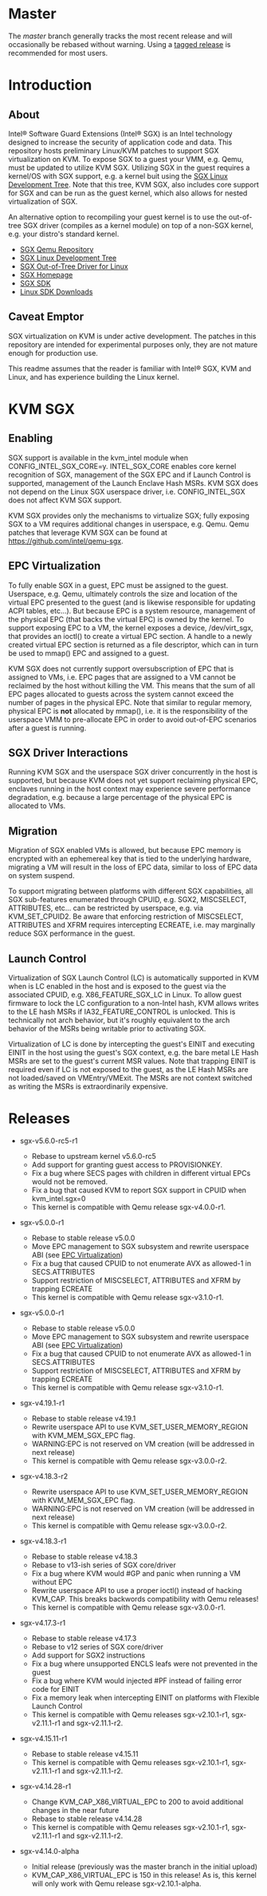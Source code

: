 Master
======
The *master* branch generally tracks the most recent release and will occasionally be rebased without warning.  Using a [tagged release](#releases) is recommended for most users.

Introduction
============

## About

Intel® Software Guard Extensions (Intel® SGX) is an Intel technology designed to increase the security of application code and data.  This repository hosts preliminary Linux/KVM patches to support SGX virtualization on KVM.  To expose SGX to a guest your VMM, e.g. Qemu, must be updated to utilize KVM SGX.  Utilizing SGX in the guest requires a kernel/OS with SGX support, e.g. a kernel buit using the [SGX Linux Development Tree](https://github.com/jsakkine-intel/linux-sgx.git).  Note that this tree, KVM SGX, also includes core support for SGX and can be run as the guest kernel, which also allows for nested virtualization of SGX.

An alternative option to recompiling your guest kernel is to use the out-of-tree SGX driver (compiles as a kernel module) on top of a non-SGX kernel, e.g. your distro's standard kernel.

  - [SGX Qemu Repository](https://github.com/intel/qemu-sgx)
  - [SGX Linux Development Tree](https://github.com/jsakkine-intel/linux-sgx.git)
  - [SGX Out-of-Tree Driver for Linux](https://github.com/intel/linux-sgx-driver)
  - [SGX Homepage](https://software.intel.com/sgx)
  - [SGX SDK](https://software.intel.com/sgx-sdk)
  - [Linux SDK Downloads](https://01.org/intel-software-guard-extensions/downloads)

## Caveat Emptor

SGX virtualization on KVM is under active development.  The patches in this repository are intended for experimental purposes only, they are not mature enough for production use.

This readme assumes that the reader is familiar with Intel® SGX, KVM and Linux, and has experience building the Linux kernel.


KVM SGX
=======

## Enabling

SGX support is available in the kvm_intel module when CONFIG_INTEL_SGX_CORE=y.  INTEL_SGX_CORE enables core kernel recognition of SGX, management of the SGX EPC and if Launch Control is supported, management of the Launch Enclave Hash MSRs.  KVM SGX does not depend on the Linux SGX userspace driver, i.e. CONFIG_INTEL_SGX does not affect KVM SGX support.

KVM SGX provides only the mechanisms to virtualize SGX; fully exposing SGX to a VM requires additional changes in userspace, e.g. Qemu.  Qemu patches that leverage KVM SGX can be found at https://github.com/intel/qemu-sgx.

## EPC Virtualization

To fully enable SGX in a guest, EPC must be assigned to the guest.  Userspace, e.g. Qemu, ultimately controls the size and location of the virtual EPC presented to the guest (and is likewise responsible for updating ACPI tables, etc...).  But because EPC is a system resource, management of the physical EPC (that backs the virtual EPC) is owned by the kernel.  To support exposing EPC to a VM, the kernel exposes a device, /dev/virt_sgx, that provides an ioctl() to create a virtual EPC section.  A handle to a newly created virtual EPC section is returned as a file descriptor, which can in turn be used to mmap() EPC and assigned to a guest.

KVM SGX does not currently support oversubscription of EPC that is assigned to VMs, i.e. EPC pages that are assigned to a VM cannot be reclaimed by the host without killing the VM.  This means that the sum of all EPC pages allocated to guests across the system cannot exceed the number of pages in the physical EPC.  Note that similar to regular memory, physical EPC is **not** allocated by mmap(), i.e. it is the responsibility of the userspace VMM to pre-allocate EPC in order to avoid out-of-EPC scenarios after a guest is running.

## SGX Driver Interactions

Running KVM SGX and the userspace SGX driver concurrently in the host is supported, but because KVM does not yet support reclaiming physical EPC, enclaves running in the host context may experience severe performance degradation, e.g. because a large percentage of the physical EPC is allocated to VMs.

## Migration

Migration of SGX enabled VMs is allowed, but because EPC memory is encrypted with an ephemereal key that is tied to the underlying hardware, migrating a VM will result in the loss of EPC data, similar to loss of EPC data on system suspend.

To support migrating between platforms with different SGX capabilities, all SGX sub-features enumerated through CPUID, e.g. SGX2, MISCSELECT, ATTRIBUTES, etc... can be restricted by userspace, e.g. via KVM_SET_CPUID2.  Be aware that enforcing restriction of MISCSELECT, ATTRIBUTES and XFRM requires intercepting ECREATE, i.e. may marginally reduce SGX performance in the guest.

## Launch Control

Virtualization of SGX Launch Control (LC) is automatically supported in KVM when is LC enabled in the host and is exposed to the guest via the associated CPUID, e.g. X86_FEATURE_SGX_LC in Linux.  To allow guest firmware to lock the LC configuration to a non-Intel hash, KVM allows writes to the LE hash MSRs if IA32_FEATURE_CONTROL is unlocked.  This is technically not arch behavior, but it's roughly equivalent to the arch behavior of the MSRs being writable prior to activating SGX.

Virtualization of LC is done by intercepting the guest's EINIT and executing EINIT in the host using the guest's SGX context, e.g. the bare metal LE Hash MSRs are set to the guest's current MSR values.  Note that trapping EINIT is required even if LC is not exposed to the guest, as the LE Hash MSRs are not loaded/saved on VMEntry/VMExit.  The MSRs are not context switched as writing the MSRs is extraordinarily expensive.

Releases
========
  * sgx-v5.6.0-rc5-r1
      - Rebase to upstream kernel v5.6.0-rc5
      - Add support for granting guest access to PROVISIONKEY.
      - Fix a bug where SECS pages with children in different virtual EPCs would not be removed.
      - Fix a bug that caused KVM to report SGX support in CPUID when kvm_intel.sgx=0
      - This kernel is compatible with Qemu release sgx-v4.0.0-r1.

  * sgx-v5.0.0-r1
      - Rebase to stable release v5.0.0
      - Move EPC management to SGX subsystem and rewrite userspace ABI (see [EPC Virtualization](#epc-virtualization))
      - Fix a bug that caused CPUID to not enumerate AVX as allowed-1 in SECS.ATTRIBUTES
      - Support restriction of MISCSELECT, ATTRIBUTES and XFRM by trapping ECREATE
      - This kernel is compatible with Qemu release sgx-v3.1.0-r1.

  * sgx-v5.0.0-r1
      - Rebase to stable release v5.0.0
      - Move EPC management to SGX subsystem and rewrite userspace ABI (see [EPC Virtualization](#epc-virtualization))
      - Fix a bug that caused CPUID to not enumerate AVX as allowed-1 in SECS.ATTRIBUTES
      - Support restriction of MISCSELECT, ATTRIBUTES and XFRM by trapping ECREATE
      - This kernel is compatible with Qemu release sgx-v3.1.0-r1.

  * sgx-v4.19.1-r1
      - Rebase to stable release v4.19.1
      - Rewrite userspace API to use KVM_SET_USER_MEMORY_REGION with KVM_MEM_SGX_EPC flag.
      - WARNING:EPC is not reserved on VM creation (will be addressed in next release)
      - This kernel is compatible with Qemu release sgx-v3.0.0-r2.

  * sgx-v4.18.3-r2
      - Rewrite userspace API to use KVM_SET_USER_MEMORY_REGION with KVM_MEM_SGX_EPC flag.
      - WARNING:EPC is not reserved on VM creation (will be addressed in next release)
      - This kernel is compatible with Qemu release sgx-v3.0.0-r2.

  * sgx-v4.18.3-r1
      - Rebase to stable release v4.18.3
      - Rebase to v13-ish series of SGX core/driver
      - Fix a bug where KVM would #GP and panic when running a VM without EPC
      - Rewrite userspace API to use a proper ioctl() instead of hacking KVM_CAP.  This breaks backwords compatibility with Qemu releases!
      - This kernel is compatible with Qemu release sgx-v3.0.0-r1.

  * sgx-v4.17.3-r1
      - Rebase to stable release v4.17.3
      - Rebase to v12 series of SGX core/driver
      - Add support for SGX2 instructions
      - Fix a bug where unsupported ENCLS leafs were not prevented in the guest
      - Fix a bug where KVM would injected #PF instead of failing error code for EINIT
      - Fix a memory leak when intercepting EINIT on platforms with Flexible Launch Control
      - This kernel is compatible with Qemu releases sgx-v2.10.1-r1, sgx-v2.11.1-r1 and sgx-v2.11.1-r2.

  * sgx-v4.15.11-r1
      - Rebase to stable release v4.15.11
      - This kernel is compatible with Qemu releases sgx-v2.10.1-r1, sgx-v2.11.1-r1 and sgx-v2.11.1-r2.

  * sgx-v4.14.28-r1
      - Change KVM_CAP_X86_VIRTUAL_EPC to 200 to avoid additional changes in the near future
      - Rebase to stable release v4.14.28
      - This kernel is compatible with Qemu releases sgx-v2.10.1-r1, sgx-v2.11.1-r1 and sgx-v2.11.1-r2.

  * sgx-v4.14.0-alpha
      - Initial release (previously was the master branch in the initial upload)
      - KVM_CAP_X86_VIRTUAL_EPC is 150 in this release!  As is, this kernel will only work with Qemu release sgx-v2.10.1-alpha.